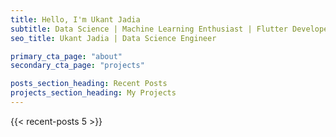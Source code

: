 ```yaml
---
title: Hello, I'm Ukant Jadia
subtitle: Data Science | Machine Learning Enthusiast | Flutter Developer
seo_title: Ukant Jadia | Data Science Engineer 

primary_cta_page: "about"
secondary_cta_page: "projects"

posts_section_heading: Recent Posts
projects_section_heading: My Projects
---
```

{{< recent-posts 5 >}}

<!-- {{< projects 5 >}} -->

